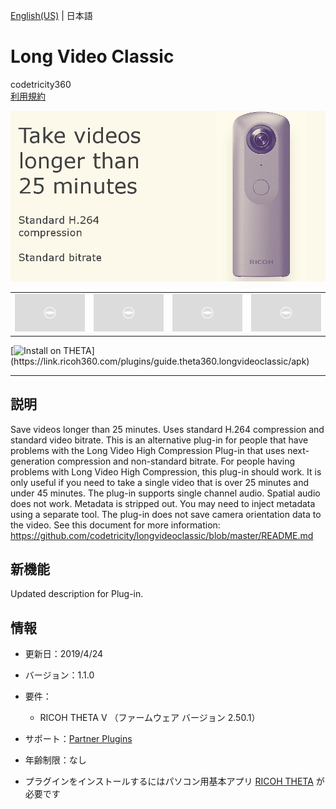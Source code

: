 [English(US)](README.md) | 日本語

# Long Video Classic
codetricity360  
[利用規約](http://www.apache.org/licenses/LICENSE-2.0)

<div align="center">
 <img src="1.png">
 <table>
  <tr>
   <td><img src="../../resources/common/img/noimg.png"></td>
   <td><img src="../../resources/common/img/noimg.png"></td>
   <td><img src="../../resources/common/img/noimg.png"></td>
   <td><img src="../../resources/common/img/noimg.png"></td>
  </tr>
 </table>
</div>

[![Install on THETA](https://assets.ricoh360.com/image/upload/v1/front/theta/install-button.svg?)](https://link.ricoh360.com/plugins/guide.theta360.longvideoclassic/apk)

***

## 説明
Save videos longer than 25 minutes. Uses standard H.264 compression and standard video bitrate. This is an alternative plug-in for people that have problems with the Long Video High Compression Plug-in that uses next-generation compression and non-standard bitrate. For people having problems with Long Video High Compression, this plug-in should work. It is only useful if you need to take a single video that is over 25 minutes and under 45 minutes. The plug-in supports single channel audio. Spatial audio does not work. Metadata is stripped out. You may need to inject metadata using a separate tool. The plug-in does not save camera orientation data to the video. See this document for more information: https://github.com/codetricity/longvideoclassic/blob/master/README.md

## 新機能
Updated description for Plug-in.

## 情報
  * 更新日：2019/4/24
  * バージョン：1.1.0
  * 要件：
    * RICOH THETA V （ファームウェア バージョン 2.50.1）
  * サポート：[Partner Plugins](https://community.theta360.guide/t/theta-v-long-video-plug-in-recording-beyond-25-minutes/3483)
  * 年齢制限：なし

* プラグインをインストールするにはパソコン用基本アプリ [RICOH THETA](https://theta360.com/ja/about/application/pc.html#app-detail-01) が必要です
